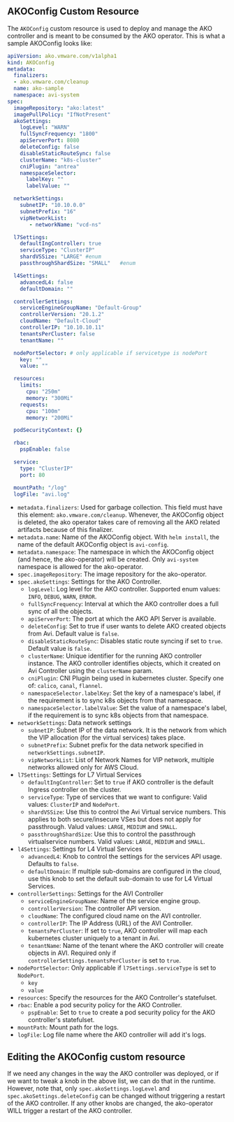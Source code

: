## AKOConfig Custom Resource

The `AKOConfig` custom resource is used to deploy and manage the AKO controller and is meant to be consumed by the AKO operator. This is what a sample AKOConfig looks like:
```yaml
apiVersion: ako.vmware.com/v1alpha1
kind: AKOConfig
metadata:
  finalizers:
  - ako.vmware.com/cleanup
  name: ako-sample
  namespace: avi-system
spec:
  imageRepository: "ako:latest"
  imagePullPolicy: "IfNotPresent"
  akoSettings:
    logLevel: "WARN"
    fullSyncFrequency: "1800"
    apiServerPort: 8080
    deleteConfig: false
    disableStaticRouteSync: false
    clusterName: "k8s-cluster"
    cniPlugin: "antrea"
    namespaceSelector:
      labelKey: ""
      labelValue: ""

  networkSettings:
    subnetIP: "10.10.0.0"
    subnetPrefix: "16"
    vipNetworkList:
       - networkName: "vcd-ns"

  l7Settings:
    defaultIngController: true
    serviceType: "ClusterIP"
    shardVSSize: "LARGE" #enum
    passthroughShardSize: "SMALL"   #enum

  l4Settings:
    advancedL4: false
    defaultDomain: ""

  controllerSettings:
    serviceEngineGroupName: "Default-Group"
    controllerVersion: "20.1.2"
    cloudName: "Default-Cloud"
    controllerIP: "10.10.10.11"
    tenantsPerCluster: false
    tenantName: ""

  nodePortSelector: # only applicable if servicetype is nodePort
    key: ""
    value: ""

  resources:
    limits:
      cpu: "250m"
      memory: "300Mi"
    requests:
      cpu: "100m"
      memory: "200Mi"

  podSecurityContext: {}

  rbac:
    pspEnable: false

  service:
    type: "ClusterIP"
    port: 80

  mountPath: "/log"
  logFile: "avi.log"
  ```

  - `metadata.finalizers`: Used for garbage collection. This field must have this element: `ako.vmware.com/cleanup`. Whenever, the AKOConfig object is deleted, the ako operator takes care of removing all the AKO related artifacts because of this finalizer.
  - `metadata.name`: Name of the AKOConfig object. With `helm install`, the name of the default AKOConfig object is `avi-config`.
  - `metadata.namespace`: The namespace in which the AKOConfig object (and hence, the ako-operator) will be created. Only `avi-system` namespace is allowed for the ako-operator.
  - `spec.imageRepository`: The image repository for the ako-operator.
  - `spec.akoSettings`: Settings for the AKO Controller.
    * `logLevel`: Log level for the AKO controller. Supported enum values: `INFO`, `DEBUG`, `WARN`, `ERROR`.
    * `fullSyncFrequency`: Interval at which the AKO controller does a full sync of all the objects.
    * `apiServerPort`: The port at which the AKO API Server is available.
    * `deleteConfig`: Set to true if user wants to delete AKO created objects from Avi. Default value is `false`.
    * `disableStaticRouteSync`: Disables static route syncing if set to `true`. Default value is `false`.
    * `clusterName`: Unique identifier for the running AKO controller instance. The AKO controller identifies objects, which it created on Avi Controller using the `clusterName` param.
    * `cniPlugin`: CNI Plugin being used in kubernetes cluster. Specify one of: `calico`, `canal`, `flannel`.
    * `namespaceSelector.labelKey`: Set the key of a namespace's label, if the requirement is to sync k8s objects from that namespace.
    * `namespaceSelector.labelValue`: Set the value of a namespace's label, if the requirement is to sync k8s objects from that namespace.
  - `networkSettings`: Data network settings
    * `subnetIP`: Subnet IP of the data network. It is the network from which the VIP allocation (for the virtual services) takes place.
    * `subnetPrefix`: Subnet prefix for the data network specified in `networkSettings.subnetIP`.
    * `vipNetworkList`: List of Network Names for VIP network, multiple networks allowed only for AWS Cloud.
  - `l7Settings`: Settings for L7 Virtual Services
    * `defaultIngController`: Set to `true` if AKO controller is the default Ingress controller on the cluster.
    * `serviceType`: Type of services that we want to configure: Valid values: `ClusterIP` and `NodePort`.
    * `shardVSSize`: Use this to control the Avi Virtual service numbers. This applies to both secure/insecure VSes but does not apply for passthrough. Valud values: `LARGE`, `MEDIUM` and `SMALL`.
    * `passthroughShardSize`: Use this to control the passthrough virtualservice numbers. Valid values: `LARGE`, `MEDIUM` and `SMALL`.
  - `l4Settings`: Settings for L4 Virtual Services
    * `advancedL4`: Knob to control the settings for the services API usage. Defaults to `false`.
    * `defaultDomain`: If multiple sub-domains are configured in the cloud, use this knob to set the default sub-domain to use for L4 Virtual Services.
  - `controllerSettings`: Settings for the AVI Controller
    * `serviceEngineGroupName`: Name of the service engine group.
    * `controllerVersion`: The controller API version.
    * `cloudName`: The configured cloud name on the AVI controller.
    * `controllerIP`: The IP Address (URL) of the AVI Controller.
    * `tenantsPerCluster`: If set to `true`, AKO controller will map each kubernetes cluster uniquely to a tenant in Avi.
    * `tenantName`: Name of the tenant where the AKO controller will create objects in AVI. Required only if `controllerSettings.tenantsPerCluster` is set to `true`.
  - `nodePortSelector`: Only applicable if `l7Settings.serviceType` is set to `NodePort`.
    * `key`
    * `value`
  - `resources`: Specify the resources for the AKO Controller's statefulset.
  - `rbac`: Enable a pod security policy for the AKO Controller.
    * `pspEnable`: Set to `true` to create a pod security policy for the AKO controller's statefulset.
  - `mountPath`: Mount path for the logs.
  - `logFile`: Log file name where the AKO controller will add it's logs.

  ## Editing the AKOConfig custom resource
  If we need any changes in the way the AKO controller was deployed, or if we want to tweak a knob in the above list, we can do that in the runtime. However, note that, only `spec.akoSettings.logLevel` and `spec.akoSettings.deleteConfig` can be changed without triggering a restart of the AKO controller. If any other knobs are changed, the ako-operator WILL trigger a restart of the AKO controller.